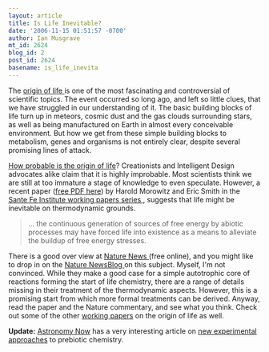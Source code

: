 ```yaml
---
layout: article
title: Is Life Inevitable?
date: '2006-11-15 01:51:57 -0700'
author: Ian Musgrave
mt_id: 2624
blog_id: 2
post_id: 2624
basename: is_life_inevita
---
```

The [ origin of life ](http://www.talkorigins.org/faqs/abioprob/originoflife.html) is one of the most fascinating and controversial of scientific topics. The event occurred so long ago, and left so little clues, that we have struggled in our understanding of it. The basic building blocks of life turn up in meteors, cosmic dust and the gas clouds surrounding stars, as well as being manufactured on Earth in almost every conceivable environment. But how we get from these simple building blocks to metabolism, genes and organisms is not entirely clear, despite several promising lines of attack. 

[How probable is the origin of life](http://www.talkorigins.org/faqs/abioprob/abioprob.html)? Creationists and Intelligent Design advocates alike claim that it is highly improbable. Most scientists think we are still at too immature a stage of knowledge to even speculate. However, a recent paper ([free PDF here]( http://www.santafe.edu/research/publications/workingpapers/06-08-029.pdf)) by Harold Morowitz and Eric Smith in the [ Sante Fe Institute ](http://www.santafe.edu/) [ working papers series ](http://www.santafe.edu/research/publications/wplist/2006), suggests that life might be inevitable on thermodynamic grounds. 

> ... the continuous generation of sources of free energy by abiotic processes may have forced life into existence as a means to alleviate the buildup of free energy stresses. 

There is a good over view at [ Nature News ](http://www.nature.com/news/2006/061113/full/061113-9.html) (free online), and you might like to drop in on the [ Nature NewsBlog ](http://blogs.nature.com/news/blog/2006/11/was_life_on_earth_inevitable.html) on this subject. Myself, I'm not convinced. While they make a good case for a simple autotrophic core of reactions forming the start of life chemistry, there are a range of details missing in their treatment of the thermodynamic aspects. However, this is a promising start from which more formal treatments can be derived. Anyway, read the paper and the Nature commentary, and see what you think. Check out some of the other [working papers](http://www.santafe.edu/research/publications/wplist/2006) on the origin of life as well.

**Update:** [Astronomy Now](http://www.astronomy.com/) has a very interesting article on [new experimental approaches](http://www.astronomy.com/asy/default.aspx?c=a&amp;id=4670) to prebiotic chemistry.
